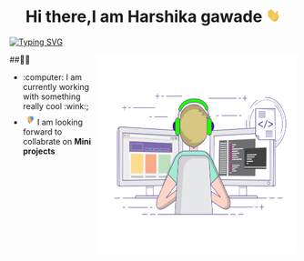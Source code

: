 <h1 align="center"> Hi there,I am Harshika gawade <img src="https://github.com/9102004Harshika/9102004Harshika/blob/main/hi.gif" width="25" height="25"></h1>

<a href="https://git.io/typing-svg"><img src="https://readme-typing-svg.demolab.com?font=Fira+Code&pause=1000&color=B61798&center=true&vCenter=true&width=435&lines=Front+End+Enthusiast.;Student+At+Thakur+Instituions;Want+To+Learn+More+About+UI" alt="Typing SVG" /></a>



##:raising_hand_woman:
<img src="https://github.com/9102004Harshika/9102004Harshika/blob/main/coding-freak%20(1).gif" align="right" width="350" height="350">
<ul>
  <li>:computer:  I am currently working with something really cool  :wink:;</li>
 <li><img src="https://github.com/9102004Harshika/9102004Harshika/blob/main/Handshake.gif" width="25" height="25">I am looking forward to collabrate on <b>Mini projects</b></li>
 </ul>
 
